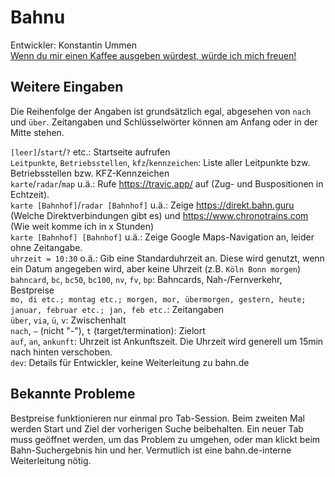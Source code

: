 
# Bahnu
Entwickler: Konstantin Ummen  
[Wenn du mir einen Kaffee ausgeben würdest, würde ich mich freuen!](https://paypal.me/ummen)

## Weitere Eingaben
Die Reihenfolge der Angaben ist grundsätzlich egal, abgesehen von `nach` und `über`. Zeitangaben und Schlüsselwörter können am Anfang oder in der Mitte stehen.  
  
`[leer]`/`start`/`?` etc.: Startseite aufrufen  
`Leitpunkte`, `Betriebsstellen`, `kfz`/`kennzeichen`: Liste aller Leitpunkte bzw. Betriebsstellen bzw. KFZ-Kennzeichen  
`karte`/`radar`/`map` u.ä.: Rufe https://travic.app/ auf (Zug- und Buspositionen in Echtzeit).  
`karte [Bahnhof]`/`radar [Bahnhof]` u.ä.: Zeige https://direkt.bahn.guru (Welche Direktverbindungen gibt es) und https://www.chronotrains.com (Wie weit komme ich in x Stunden)  
`karte [Bahnhof] [Bahnhof]` u.ä.: Zeige Google Maps-Navigation an, leider ohne Zeitangabe.  
`uhrzeit = 10:30` o.ä.: Gib eine Standarduhrzeit an. Diese wird genutzt, wenn ein Datum angegeben wird, aber keine Uhrzeit (z.B. `Köln Bonn morgen`)  
`bahncard`, `bc`, `bc50`, `bc100`, `nv`, `fv`, `bp`: Bahncards, Nah-/Fernverkehr, Bestpreise  
`mo, di etc.; montag etc.; morgen, mor, übermorgen, gestern, heute; januar, februar etc.; jan, feb etc.`: Zeitangaben  
`über`, `via`, `ü`, `v`: Zwischenhalt  
`nach`, `–` (nicht "-"), `t` (target/termination): Zielort  
`auf`, `an`, `ankunft`: Uhrzeit ist Ankunftszeit. Die Uhrzeit wird generell um 15min nach hinten verschoben.  
`dev`: Details für Entwickler, keine Weiterleitung zu bahn.de

## Bekannte Probleme

Bestpreise funktionieren nur einmal pro Tab-Session. Beim zweiten Mal werden Start und Ziel der vorherigen Suche beibehalten. Ein neuer Tab muss geöffnet werden, um das Problem zu umgehen, oder man klickt beim Bahn-Suchergebnis hin und her.
Vermutlich ist eine bahn.de-interne Weiterleitung nötig.
